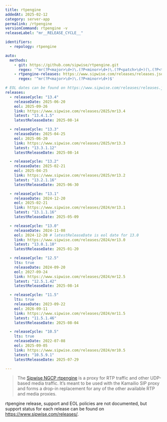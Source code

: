 ```yaml
---
title: rtpengine
addedAt: 2025-02-12
category: server-app
permalink: /rtpengine
versionCommand: rtpengine -v
releaseLabel: "mr__RELEASE_CYCLE__"

identifiers:
  - repology: rtpengine

auto:
  methods:
    - git: https://github.com/sipwise/rtpengine.git
      regex: '^mr(?P<major>\d+)\.(?P<minor>\d+)\.(?P<patch>\d+)(\.(?P<tiny>\d+))?$'
    - rtpengine-releases: https://www.sipwise.com/releases/releases.json
      regex: '^mr(?P<major>\d+)\.(?P<minor>\d+)$'

# EOL dates can be found on https://www.sipwise.com/releases/releases.json.
releases:
  - releaseCycle: "13.4"
    releaseDate: 2025-06-20
    eol: 2025-09-26
    link: https://www.sipwise.com/releases/2025/mr13.4
    latest: "13.4.1.5"
    latestReleaseDate: 2025-08-14

  - releaseCycle: "13.3"
    releaseDate: 2025-04-25
    eol: 2025-06-20
    link: https://www.sipwise.com/releases/2025/mr13.3
    latest: "13.3.1.12"
    latestReleaseDate: 2025-08-14

  - releaseCycle: "13.2"
    releaseDate: 2025-02-21
    eol: 2025-04-25
    link: https://www.sipwise.com/releases/2025/mr13.2
    latest: "13.2.1.16"
    latestReleaseDate: 2025-06-30

  - releaseCycle: "13.1"
    releaseDate: 2024-12-20
    eol: 2025-02-21
    link: https://www.sipwise.com/releases/2024/mr13.1
    latest: "13.1.1.16"
    latestReleaseDate: 2025-05-09

  - releaseCycle: "13.0"
    releaseDate: 2024-11-08
    eol: 2024-12-20 # latestReleaseDate is eol date for 13.0
    link: https://www.sipwise.com/releases/2024/mr13.0
    latest: "13.0.1.10"
    latestReleaseDate: 2025-01-20

  - releaseCycle: "12.5"
    lts: true
    releaseDate: 2024-09-20
    eol: 2027-09-24
    link: https://www.sipwise.com/releases/2024/mr12.5
    latest: "12.5.1.42"
    latestReleaseDate: 2025-08-14

  - releaseCycle: "11.5"
    lts: true
    releaseDate: 2023-09-22
    eol: 2026-09-11
    link: https://www.sipwise.com/releases/2024/mr11.5
    latest: "11.5.1.46"
    latestReleaseDate: 2025-08-04

  - releaseCycle: "10.5"
    lts: true
    releaseDate: 2022-07-08
    eol: 2025-09-05
    link: https://www.sipwise.com/releases/2024/mr10.5
    latest: "10.5.9.1"
    latestReleaseDate: 2025-07-29

---
```


> The [Sipwise NGCP rtpengine](https://www.sipwise.com/products/rtpengine/) is a proxy for RTP traffic and other UDP-based media traffic.
> It’s meant to be used with the Kamailio SIP proxy and forms a drop-in replacement for any of the other available RTP and media proxies.

rtpengine release, support and EOL policies are not documented, but support status for each release can be found on <https://www.sipwise.com/releases/>.
